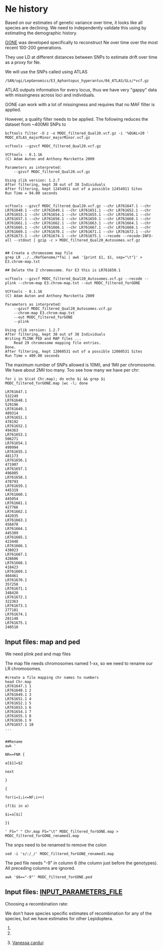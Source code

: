 # Ne history

Based on our estimates of genetic variance over time, it looks like all species are declining. We need to independently validate this using by estimating the demographic history. 

[GONE](https://github.com/esrud/GONE/blob/master/USER´S%20GUIDE.pdf) was developed specifically to reconstruct Ne over time over the most recent 100-200 generations. 

They use LD at different distances between SNPs to estimate drift over time as a proxy for Ne. 

We will use the SNPs called using ATLAS

```
/SAN/ugi/LepGenomics/E3_Aphantopus_hyperantus/04_ATLAS/GLs/*vcf.gz
```

ATLAS outputs information for every locus, thus we have very "gappy" data with missingness across loci and individuals. 

GONE can work with a lot of missingness and requires that no MAF filter is applied. 

However, a quality filter needs to be applied. The following reduces the dataset from ~400Mil SNPs to 
```
bcftools filter -O z -o MODC_filtered_Qual20.vcf.gz -i '%QUAL>20 ' MODC_ATLAS_majorMinor_majorMinor.vcf.gz

vcftools --gzvcf MODC_filtered_Qual20.vcf.gz 

VCFtools - 0.1.16
(C) Adam Auton and Anthony Marcketta 2009

Parameters as interpreted:
	--gzvcf MODC_filtered_Qual20.vcf.gz

Using zlib version: 1.2.7
After filtering, kept 38 out of 38 Individuals
After filtering, kept 12454911 out of a possible 12454911 Sites
Run Time = 94.00 seconds


vcftools --gzvcf MODC_filtered_Qual20.vcf.gz --chr LR761647.1 --chr LR761648.1 --chr LR761649.1 --chr LR761651.1 --chr LR761652.1 --chr LR761653.1 --chr LR761654.1 --chr LR761655.1 --chr LR761656.1 --chr LR761657.1 --chr LR761658.1 --chr LR761659.1 --chr LR761660.1 --chr LR761661.1 --chr LR761662.1 --chr LR761663.1 --chr LR761664.1 --chr LR761665.1 --chr LR761666.1 --chr LR761667.1 --chr LR761668.1 --chr LR761669.1 --chr LR761670.1 --chr LR761671.1 --chr LR761672.1 --chr LR761673.1 --chr LR761674.1 --chr LR761675.1 --recode --recode-INFO-all --stdout | gzip -c > MODC_filtered_Qual20_Autosomes.vcf.gz


## Create a chromosome map file
grep LR ../../RefGenome/*fai | awk '{print $1, $1, sep="\t"}' > E3.chrom-map.txt

## Delete the Z chromosome. For E3 this is LR761650.1

vcftools --gzvcf MODC_filtered_Qual20_Autosomes.vcf.gz --recode --plink --chrom-map E3.chrom-map.txt --out MODC_filtered_forGONE

VCFtools - 0.1.16
(C) Adam Auton and Anthony Marcketta 2009

Parameters as interpreted:
	--gzvcf MODC_filtered_Qual20_Autosomes.vcf.gz
	--chrom-map E3.chrom-map.txt
	--out MODC_filtered_forGONE
	--plink

Using zlib version: 1.2.7
After filtering, kept 38 out of 38 Individuals
Writing PLINK PED and MAP files ... 
	Read 29 chromosome mapping file entries.
Done.
After filtering, kept 12060531 out of a possible 12060531 Sites
Run Time = 409.00 seconds

```

The maximum number of SNPs allowed is 10Mil, and 1Mil per chromosome. We have about 2Mil too many. Too see how many we have per chr: 
```
for i in $(cat Chr.map); do echo $i && grep $i MODC_filtered_forGONE.map |wc -l; done

LR761647.1
532249
LR761648.1
529196
LR761649.1
489314
LR761651.1
478192
LR761652.1
494363
LR761653.1
506271
LR761654.1
499994
LR761655.1
481173
LR761656.1
471907
LR761657.1
496805
LR761658.1
478793
LR761659.1
445319
LR761660.1
445054
LR761661.1
427766
LR761662.1
442035
LR761663.1
456870
LR761664.1
445389
LR761665.1
423448
LR761666.1
438023
LR761667.1
428606
LR761668.1
418423
LR761669.1
404461
LR761670.1
357258
LR761671.1
348420
LR761672.1
322363
LR761673.1
277181
LR761674.1
281148
LR761675.1
240510

```



## Input files: map and ped

We need plink ped and map files

The map file needs chromosomes named 1-xx, so we need to rename our LR chromosomes. 
```
#create a file mapping chr names to numbers
head Chr.map
LR761647.1 1 	
LR761648.1 2 	
LR761649.1 3 	
LR761651.1 4 	
LR761652.1 5 	
LR761653.1 6 	
LR761654.1 7 	
LR761655.1 8 	
LR761656.1 9 	
LR761657.1 10 
...


##Rename
awk '

NR==FNR {

a[$1]=$2

next

}

{

for(i=1;i<=NF;i++) 

if($i in a)

$i=a[$i]

}1

' FS=" " Chr.map FS="\t" MODC_filtered_forGONE.map > MODC_filtered_forGONE_renamed1.map
```

The snps need to be renamed to remove the colon
```
sed -i 's/:/_/' MODC_filtered_forGONE_renamed1.map

```

The ped file needs "-9" in column 6 (the column just before the genotypes). All preceding columns are ignored. 
```
awk '$6=="-9"' MODC_filtered_forGONE.ped
```


## Input files: [INPUT_PARAMETERS_FILE](https://github.com/alexjvr1/VelocityUCL/edit/main/GONE/INPUT_PARAMETERS_FILE)

Choosing a recombination rate: 

We don't have species specific estimates of recombination for any of the species, but we have estimates for other Lepidoptera. 

1. 

2. 

3. [Vanessa cardui](https://www.biorxiv.org/content/10.1101/2022.04.14.488360v1.full.pdf): 


